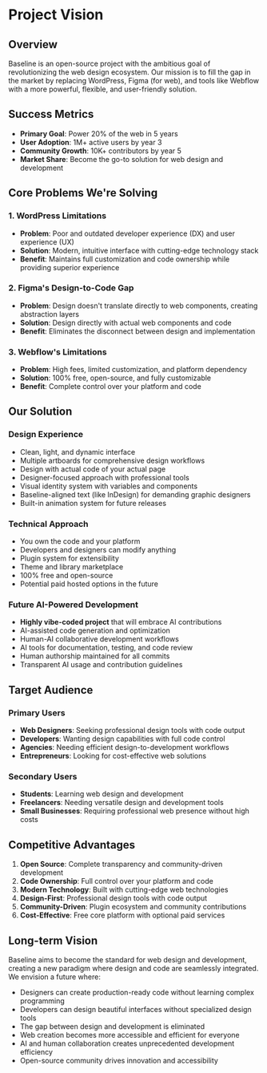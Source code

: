 # Project Vision

## Overview

Baseline is an open-source project with the ambitious goal of revolutionizing the web design ecosystem. Our mission is to fill the gap in the market by replacing WordPress, Figma (for web), and tools like Webflow with a more powerful, flexible, and user-friendly solution.

## Success Metrics

- **Primary Goal**: Power 20% of the web in 5 years
- **User Adoption**: 1M+ active users by year 3
- **Community Growth**: 10K+ contributors by year 5
- **Market Share**: Become the go-to solution for web design and development

## Core Problems We're Solving

### 1. WordPress Limitations
- **Problem**: Poor and outdated developer experience (DX) and user experience (UX)
- **Solution**: Modern, intuitive interface with cutting-edge technology stack
- **Benefit**: Maintains full customization and code ownership while providing superior experience

### 2. Figma's Design-to-Code Gap
- **Problem**: Design doesn't translate directly to web components, creating abstraction layers
- **Solution**: Design directly with actual web components and code
- **Benefit**: Eliminates the disconnect between design and implementation

### 3. Webflow's Limitations
- **Problem**: High fees, limited customization, and platform dependency
- **Solution**: 100% free, open-source, and fully customizable
- **Benefit**: Complete control over your platform and code

## Our Solution

### Design Experience
- Clean, light, and dynamic interface
- Multiple artboards for comprehensive design workflows
- Design with actual code of your actual page
- Designer-focused approach with professional tools
- Visual identity system with variables and components
- Baseline-aligned text (like InDesign) for demanding graphic designers
- Built-in animation system for future releases

### Technical Approach
- You own the code and your platform
- Developers and designers can modify anything
- Plugin system for extensibility
- Theme and library marketplace
- 100% free and open-source
- Potential paid hosted options in the future

### Future AI-Powered Development
- **Highly vibe-coded project** that will embrace AI contributions
- AI-assisted code generation and optimization
- Human-AI collaborative development workflows
- AI tools for documentation, testing, and code review
- Human authorship maintained for all commits
- Transparent AI usage and contribution guidelines

## Target Audience

### Primary Users
- **Web Designers**: Seeking professional design tools with code output
- **Developers**: Wanting design capabilities with full code control
- **Agencies**: Needing efficient design-to-development workflows
- **Entrepreneurs**: Looking for cost-effective web solutions

### Secondary Users
- **Students**: Learning web design and development
- **Freelancers**: Needing versatile design and development tools
- **Small Businesses**: Requiring professional web presence without high costs

## Competitive Advantages

1. **Open Source**: Complete transparency and community-driven development
2. **Code Ownership**: Full control over your platform and code
3. **Modern Technology**: Built with cutting-edge web technologies
4. **Design-First**: Professional design tools with code output
5. **Community-Driven**: Plugin ecosystem and community contributions
6. **Cost-Effective**: Free core platform with optional paid services

## Long-term Vision

Baseline aims to become the standard for web design and development, creating a new paradigm where design and code are seamlessly integrated. We envision a future where:

- Designers can create production-ready code without learning complex programming
- Developers can design beautiful interfaces without specialized design tools
- The gap between design and development is eliminated
- Web creation becomes more accessible and efficient for everyone
- AI and human collaboration creates unprecedented development efficiency
- Open-source community drives innovation and accessibility
